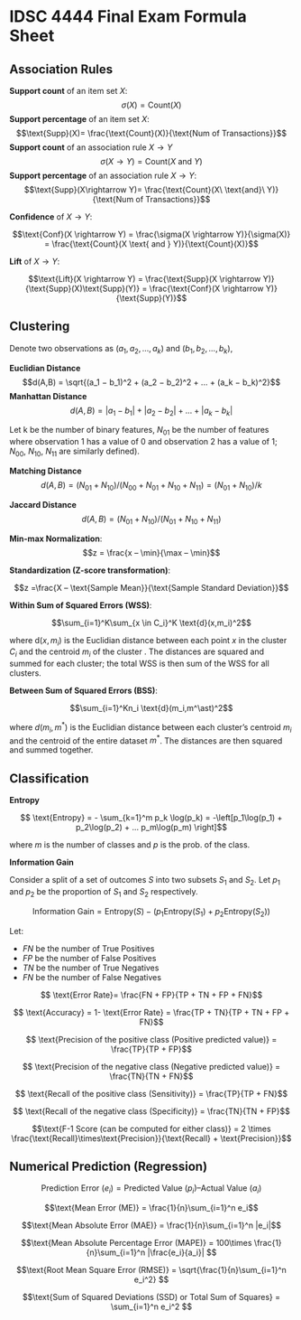 
# IDSC 4444 Final Exam Formula Sheet
## Association Rules
**Support count** of an item set $X$: 
$$\sigma(X)= \text{Count}(X)$$
**Support percentage** of an item set $X$: 
$$\text{Supp}(X)= \frac{\text{Count}(X)}{\text{Num of Transactions}}$$
**Support count** of an association rule $X\rightarrow Y$
$$\sigma(X\rightarrow Y)= \text{Count}(X\ \text{and}\ Y)$$
**Support percentage** of an association rule $X\rightarrow Y$: 
$$\text{Supp}(X\rightarrow Y)= \frac{\text{Count}(X\ \text{and}\ Y)}{\text{Num of Transactions}}$$

**Confidence** of $X\rightarrow Y$:

$$\text{Conf}(X \rightarrow Y) = \frac{\sigma(X \rightarrow Y)}{\sigma(X)}  =  \frac{\text{Count}(X \text{ and } Y)}{\text{Count}(X)}$$

**Lift** of $X\rightarrow Y$:

$$\text{Lift}(X \rightarrow Y) = \frac{\text{Supp}(X \rightarrow Y)}{\text{Supp}(X)\text{Supp}(Y)}  = \frac{\text{Conf}(X \rightarrow Y)}{\text{Supp}(Y)}$$

## Clustering

Denote two observations as $(a_1, a_2, ..., a_k)$ and $(b_1, b_2, ..., b_k)$,

**Euclidian Distance**	
$$d(A,B) =	\sqrt{(a_1 − b_1)^2 +  (a_2 − b_2)^2 + ... + (a_k − b_k)^2}$$
**Manhattan Distance**
$$d(A,B) =	|a_1 − b_1| +  |a_2 − b_2| + ... + |a_k − b_k| $$


Let k be the number of binary features, $N_{01}$ be the number of features where observation 1 has a value of 0 and observation 2 has a value of 1; $N_{00}$, $N_{10}$, $N_{11}$ are similarly defined). 

**Matching Distance**	
$$d(A, B)=(N_{01}+N_{10})/(N_{00}+N_{01}+N_{10}+N_{11}) = (N_{01}+N_{10})/k$$

**Jaccard Distance**
$$d(A, B)=(N_{01}+N_{10})/(N_{01}+N_{10}+N_{11})$$


**Min-max Normalization**: 
$$z = \frac{x – \min}{\max – \min}$$

**Standardization (Z-score transformation)**: 

$$z =\frac{X – \text{Sample Mean}}{\text{Sample Standard Deviation}}$$

**Within Sum of Squared Errors (WSS)**:

$$\sum_{i=1}^K\sum_{x \in C_i}^K \text{d}(x,m_i)^2$$


where $\text{d}(x, m_i)$ is the Euclidian distance between each point $x$ in the cluster $C_i$ and the centroid $m_i$ of the cluster . The distances are squared and summed for each cluster; the total WSS is then sum of the WSS for all clusters.

**Between Sum of Squared Errors (BSS)**:

$$\sum_{i=1}^Kn_i \text{d}(m_i,m^\ast)^2$$

where $d(m_i, m^\ast)$ is the Euclidian distance between each cluster’s centroid $m_i$ and the centroid of the entire dataset $m^\ast$. The distances are then squared and summed together.

## Classification

**Entropy**
 
$$ \text{Entropy} = - \sum_{k=1}^m p_k \log(p_k) = -\left[p_1\log(p_1) + p_2\log(p_2) + ... p_m\log(p_m) \right]$$
 
where $m$ is the number of classes and $p$ is the prob. of the class.

**Information Gain**

Consider a split of a set of outcomes $S$ into two subsets $S_1$ and $S_2$. Let $p_1$ and $p_2$ be the proportion of $S_1$ and $S_2$ respectively. 

$$ \text{Information Gain} = \text{Entropy}({S}) - (p_1\text{Entropy}({S_1})+p_2\text{Entropy}({S_2})) $$


Let:
- $FN$ be the number of True Positives
- $FP$ be the number of False Positives
- $TN$ be the number of True Negatives
- $FN$ be the number of False Negatives

$$ \text{Error Rate}= \frac{FN + FP}{TP + TN + FP + FN}$$

$$ \text{Accuracy} = 1- \text{Error Rate}  =  \frac{TP + TN}{TP + TN + FP + FN}$$

$$ \text{Precision of the positive class (Positive predicted value)} =	 \frac{TP}{TP + FP}$$

$$ \text{Precision of the negative class (Negative predicted value)} =	 \frac{TN}{TN + FN}$$

$$ \text{Recall of the positive class (Sensitivity)} =	 \frac{TP}{TP + FN}$$

$$ \text{Recall of the negative class (Specificity)} =	 \frac{TN}{TN + FP}$$

$$\text{F-1 Score (can be computed for either class)} = 2 \times \frac{\text{Recall}\times\text{Precision}}{\text{Recall} + \text{Precision}}$$


## Numerical Prediction (Regression)


$$\text{Prediction Error } (e_i) = \text{Predicted Value } (p_i) – \text{Actual Value } (a_i)$$


$$\text{Mean Error (ME)} = \frac{1}{n}\sum_{i=1}^n e_i$$

$$\text{Mean Absolute Error (MAE)} = \frac{1}{n}\sum_{i=1}^n |e_i|$$

$$\text{Mean Absolute Percentage Error (MAPE)} = 100\times \frac{1}{n}\sum_{i=1}^n |\frac{e_i}{a_i}| $$

$$\text{Root Mean Square Error (RMSE)} = \sqrt{\frac{1}{n}\sum_{i=1}^n e_i^2} $$

$$\text{Sum of Squared Deviations (SSD) or Total Sum of Squares} = \sum_{i=1}^n e_i^2 $$
